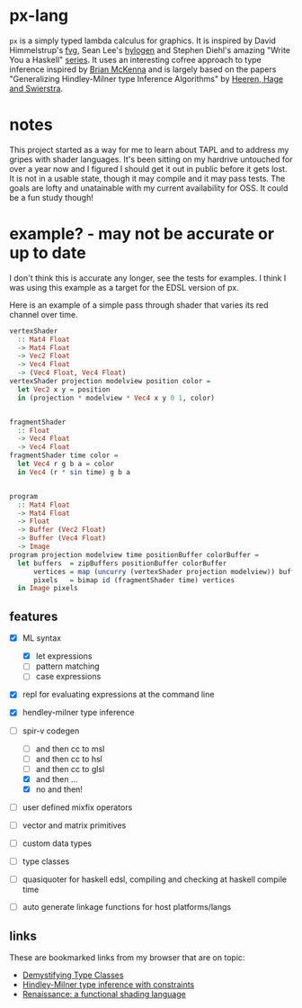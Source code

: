 # px-lang
`px` is a simply typed lambda calculus for graphics. It is
inspired by David Himmelstrup's [fvg](https://github.com/Lemmih/fvg),
Sean Lee's [hylogen](https://github.com/sleexyz/hylogen) and
Stephen Diehl's amazing "Write You a Haskell" [series](http://dev.stephendiehl.com/fun/).
It uses an interesting cofree approach to type inference inspired by
[Brian McKenna](https://brianmckenna.org/blog/type_annotation_cofree) and is largely
based on the papers "Generalizing Hindley-Milner type Inference Algorithms" by
[Heeren, Hage and Swierstra](http://soft.vub.ac.be/~cfscholl/Capita-Selecta-2015/papers/2002%20Heeren.pdf).

# notes

This project started as a way for me to learn about TAPL and to address my
gripes with shader languages. It's been sitting on my hardrive untouched for
over a year now and I figured I should get it out in public before it gets lost.
It is not in a usable state, though it may compile and it may pass tests. The goals
are lofty and unatainable with my current availability for OSS. It could be a fun
study though!

# example? - may not be accurate or up to date

I don't think this is accurate any longer, see the tests for examples.
I think I was using this example as a target for the EDSL version of px.

Here is an example of a simple pass through shader that
varies its red channel over time.

```haskell
vertexShader
  :: Mat4 Float
  -> Mat4 Float
  -> Vec2 Float
  -> Vec4 Float
  -> (Vec4 Float, Vec4 Float)
vertexShader projection modelview position color =
  let Vec2 x y = position
  in (projection * modelview * Vec4 x y 0 1, color)


fragmentShader
  :: Float
  -> Vec4 Float
  -> Vec4 Float
fragmentShader time color =
  let Vec4 r g b a = color
  in Vec4 (r * sin time) g b a


program
  :: Mat4 Float
  -> Mat4 Float
  -> Float
  -> Buffer (Vec2 Float)
  -> Buffer (Vec4 Float)
  -> Image
program projection modelview time positionBuffer colorBuffer =
  let buffers  = zipBuffers positionBuffer colorBuffer
      vertices = map (uncurry (vertexShader projection modelview)) buffer
      pixels   = bimap id (fragmentShader time) vertices
  in Image pixels
```


## features
* [x] ML syntax
  * [x] let expressions
  * [ ] pattern matching
  * [ ] case expressions
* [x] repl for evaluating expressions at the command line
* [x] hendley-milner type inference
* [ ] spir-v codegen
  * [ ] and then cc to msl
  * [ ] and then cc to hsl
  * [ ] and then cc to glsl
  * [x] and then ...
  * [x] no and then!
* [ ] user defined mixfix operators
* [ ] vector and matrix primitives
* [ ] custom data types
* [ ] type classes
* [ ] quasiquoter for haskell edsl, compiling and checking at haskell compile
      time
* [ ] auto generate linkage functions for host platforms/langs


## links

These are bookmarked links from my browser that are on topic:

* [Demystifying Type Classes](http://okmij.org/ftp/Computation/typeclass.html)
* [Hindley-Milner type inference with constraints](https://kseo.github.io/posts/2017-01-02-hindley-milner-inference-with-constraints.html)
* [Renaissance: a functional shading language](https://chadaustin.me/hci_portfolio/thesis.pdf)
